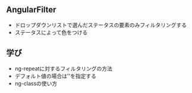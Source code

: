 ## AngularFilter
* ドロップダウンリストで選んだステータスの要素のみフィルタリングする
* ステータスによって色をつける

## 学び
* ng-repeatに対するフィルタリングの方法
* デフォルト値の場合は''を指定する
* ng-classの使い方

